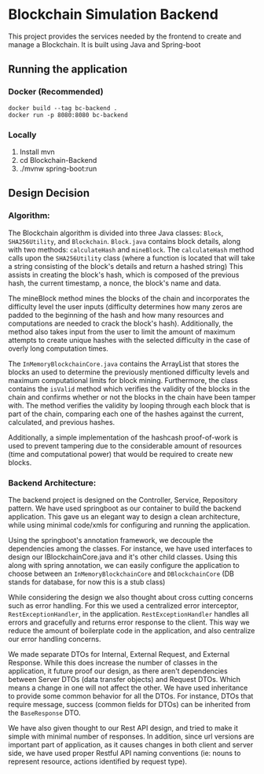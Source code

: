 # Blockchain Simulation Backend
This project provides the services needed by the frontend to create and
manage a Blockchain. It is built using Java and Spring-boot

## Running the application
### Docker (Recommended)
```
docker build --tag bc-backend .
docker run -p 8080:8080 bc-backend
```

### Locally
1. Install mvn 
2. cd Blockchain-Backend
3. ./mvnw spring-boot:run

## Design Decision
### Algorithm:

The Blockchain algorithm is divided into three Java classes: `Block`, `SHA256Utility`, and `Blockchain`.
`Block.java` contains block details, along with two methods: `calculateHash` and `mineBlock`.
The `calculateHash` method calls upon the `SHA256Utility` class 
(where a function is located that will take a string consisting of the block's details and return a hashed string)
This assists in creating the block's hash, which is composed of the previous hash, the current timestamp, a nonce, the block's name and data. 

The mineBlock method mines the blocks of the chain and incorporates the difficulty level the user inputs (difficulty determines how many zeros are padded to the beginning of the hash and how many resources and computations are needed to crack the block's hash).
Additionally, the method also takes input from the user to limit the amount of maximum attempts to create unique hashes with the selected difficulty in the case of overly long computation times. 

The `InMemoryBlockchainCore.java` contains the ArrayList that stores the blocks an used to determine the previously mentioned difficulty levels and maximum computational limits for block mining. 
Furthermore, the class contains the `isValid` method which verifies the validity of the blocks in the chain and confirms whether or not the blocks in the chain have been tamper with.
The method verifies the validity by looping through each block that is part of the chain, comparing each one of the hashes against the current, calculated, and previous hashes.

Additionally, a simple implementation of the hashcash proof-of-work is used to prevent tampering due to the considerable amount of resources (time and computational power) that would be required to create new blocks.

### Backend Architecture:

The backend project is designed on the Controller, Service, Repository pattern. We have used springboot as our container to build the backend application. This gave us an elegant way to design a clean architecture, while using minimal code/xmls for configuring and running the application.

Using the springboot's annotation framework, we decouple the dependencies among the classes. For instance, we have used interfaces to design our IBlockchainCore.java and it's other child
classes. Using this along with spring annotation, we can easily configure the application to choose between an `InMemoryBlockchainCore` and `DBlockchainCore` (DB stands for database, for now this is a stub class)

While considering the design we also thought about cross cutting concerns such as error handling. For this we used a centralized error interceptor, `RestExceptionHandler`,
in the application. `RestExceptionHandler` handles all errors and gracefully and returns error response to the client. This way we reduce the amount of boilerplate code in the application, and also centralize our error handling concerns.

We made separate DTOs for Internal, External Request, and External Response. While this does increase the number of classes in the application, it future proof our design, as there aren't dependencies between Server DTOs (data transfer objects) and Request DTOs. 
Which means a change in one will not affect the other. We have used inheritance to provide some common
behavior for all the DTOs. For instance, DTOs that require message, success (common fields for DTOs) can be inherited from the `BaseResponse` DTO.

We have also given thought to our Rest API design, and tried to make it simple with minimal number of responses. In addition, since url versions are important part of application, as it causes changes in both client and server side, we have used proper Restful API naming conventions 
(ie: nouns to represent resource, actions identified by request type).
